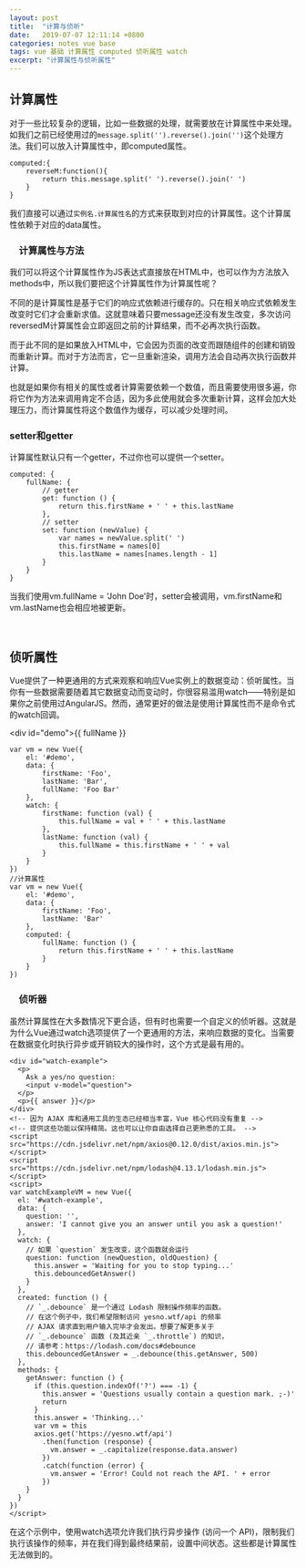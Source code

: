 ```yaml
---
layout: post
title:  "计算与侦听"
date:   2019-07-07 12:11:14 +0800
categories: notes vue base
tags: vue 基础 计算属性 computed 侦听属性 watch
excerpt: "计算属性与侦听属性"
---
```


## 计算属性

对于一些比较复杂的逻辑，比如一些数据的处理，就需要放在计算属性中来处理。如我们之前已经使用过的`message.split('').reverse().join('')`这个处理方法。我们可以放入计算属性中，即computed属性。

```vue
computed:{
    reverseM:function(){
        return this.message.split(' ').reverse().join(' ')
    }
}
```

我们直接可以通过`实例名.计算属性名`的方式来获取到对应的计算属性。这个计算属性依赖于对应的data属性。

### &emsp;计算属性与方法

我们可以将这个计算属性作为JS表达式直接放在HTML中，也可以作为方法放入methods中，所以我们要把这个计算属性作为计算属性呢？

不同的是计算属性是基于它们的响应式依赖进行缓存的。只在相关响应式依赖发生改变时它们才会重新求值。这就意味着只要message还没有发生改变，多次访问reversedM计算属性会立即返回之前的计算结果，而不必再次执行函数。

而于此不同的是如果放入HTML中，它会因为页面的改变而跟随组件的创建和销毁而重新计算。而对于方法而言，它一旦重新渲染，调用方法会自动再次执行函数并计算。

也就是如果你有相关的属性或者计算需要依赖一个数值，而且需要使用很多遍，你将它作为方法来调用肯定不合适，因为多此使用就会多次重新计算，这样会加大处理压力，而计算属性将这个数值作为缓存，可以减少处理时间。

### setter和getter

计算属性默认只有一个getter，不过你也可以提供一个setter。

```vue
computed: {
    fullName: {
        // getter
        get: function () {
            return this.firstName + ' ' + this.lastName
        },
        // setter
        set: function (newValue) {
            var names = newValue.split(' ')
            this.firstName = names[0]
            this.lastName = names[names.length - 1]
        }
    }
}
```

当我们使用vm.fullName = 'John Doe'时，setter会被调用，vm.firstName和vm.lastName也会相应地被更新。

&emsp;

## 侦听属性

Vue提供了一种更通用的方式来观察和响应Vue实例上的数据变动：侦听属性。当你有一些数据需要随着其它数据变动而变动时，你很容易滥用watch——特别是如果你之前使用过AngularJS。然而，通常更好的做法是使用计算属性而不是命令式的watch回调。

\<div id="demo">{{ fullName }}</div>

```vue
var vm = new Vue({
    el: '#demo',
    data: {
        firstName: 'Foo',
        lastName: 'Bar',
        fullName: 'Foo Bar'
    },
    watch: {
        firstName: function (val) {
            this.fullName = val + ' ' + this.lastName
        },
        lastName: function (val) {
            this.fullName = this.firstName + ' ' + val
        }
    }
})
//计算属性
var vm = new Vue({
    el: '#demo',
    data: {
        firstName: 'Foo',
        lastName: 'Bar'
    },
    computed: {
        fullName: function () {
            return this.firstName + ' ' + this.lastName
        }
    }
})
```

### &emsp;侦听器

虽然计算属性在大多数情况下更合适，但有时也需要一个自定义的侦听器。这就是为什么Vue通过watch选项提供了一个更通用的方法，来响应数据的变化。当需要在数据变化时执行异步或开销较大的操作时，这个方式是最有用的。

```vue
<div id="watch-example">
  <p>
    Ask a yes/no question:
    <input v-model="question">
  </p>
  <p>{{ answer }}</p>
</div>
<!-- 因为 AJAX 库和通用工具的生态已经相当丰富，Vue 核心代码没有重复 -->
<!-- 提供这些功能以保持精简。这也可以让你自由选择自己更熟悉的工具。 -->
<script src="https://cdn.jsdelivr.net/npm/axios@0.12.0/dist/axios.min.js"></script>
<script src="https://cdn.jsdelivr.net/npm/lodash@4.13.1/lodash.min.js"></script>
<script>
var watchExampleVM = new Vue({
  el: '#watch-example',
  data: {
    question: '',
    answer: 'I cannot give you an answer until you ask a question!'
  },
  watch: {
    // 如果 `question` 发生改变，这个函数就会运行
    question: function (newQuestion, oldQuestion) {
      this.answer = 'Waiting for you to stop typing...'
      this.debouncedGetAnswer()
    }
  },
  created: function () {
    // `_.debounce` 是一个通过 Lodash 限制操作频率的函数。
    // 在这个例子中，我们希望限制访问 yesno.wtf/api 的频率
    // AJAX 请求直到用户输入完毕才会发出。想要了解更多关于
    // `_.debounce` 函数 (及其近亲 `_.throttle`) 的知识，
    // 请参考：https://lodash.com/docs#debounce
    this.debouncedGetAnswer = _.debounce(this.getAnswer, 500)
  },
  methods: {
    getAnswer: function () {
      if (this.question.indexOf('?') === -1) {
        this.answer = 'Questions usually contain a question mark. ;-)'
        return
      }
      this.answer = 'Thinking...'
      var vm = this
      axios.get('https://yesno.wtf/api')
        .then(function (response) {
          vm.answer = _.capitalize(response.data.answer)
        })
        .catch(function (error) {
          vm.answer = 'Error! Could not reach the API. ' + error
        })
    }
  }
})
</script>
```

在这个示例中，使用watch选项允许我们执行异步操作 (访问一个 API)，限制我们执行该操作的频率，并在我们得到最终结果前，设置中间状态。这些都是计算属性无法做到的。
